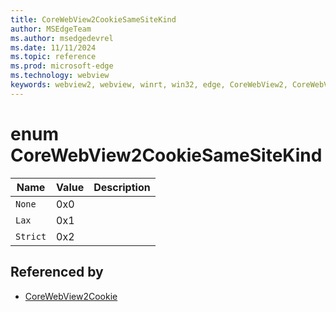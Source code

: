 ```yaml
---
title: CoreWebView2CookieSameSiteKind
author: MSEdgeTeam
ms.author: msedgedevrel
ms.date: 11/11/2024
ms.topic: reference
ms.prod: microsoft-edge
ms.technology: webview
keywords: webview2, webview, winrt, win32, edge, CoreWebView2, CoreWebView2Controller, browser control, edge html, CoreWebView2CookieSameSiteKind
---
```


# enum CoreWebView2CookieSameSiteKind

| Name |  Value | Description |
|--|--|--|
|`None` | 0x0  |  |
|`Lax` | 0x1  |  |
|`Strict` | 0x2  |  |


## Referenced by

- [CoreWebView2Cookie](corewebview2cookie.md)
